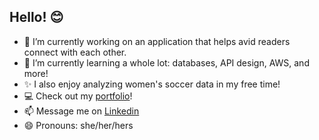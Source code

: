 ## Hello! 😊

- 🔭 I’m currently working on an application that helps avid readers connect with each other. 
- 🌱 I’m currently learning a whole lot: databases, API design, AWS, and more! 
- ✨ I also enjoy analyzing women's soccer data in my free time! 
- 💻 Check out my [portfolio](https://www.lizettecarpenter.com)! 
- 📫 Message me on [Linkedin](https://www.linkedin.com/in/lizette-carpenter/)
- 😄 Pronouns: she/her/hers
